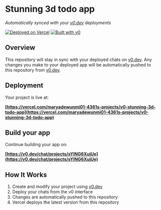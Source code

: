 # Stunning 3d todo app

*Automatically synced with your [v0.dev](https://v0.dev) deployments*

[![Deployed on Vercel](https://img.shields.io/badge/Deployed%20on-Vercel-black?style=for-the-badge&logo=vercel)](https://vercel.com/maryadewunmi01-4361s-projects/v0-stunning-3d-todo-app)
[![Built with v0](https://img.shields.io/badge/Built%20with-v0.dev-black?style=for-the-badge)](https://v0.dev/chat/projects/sYING6XujUe)

## Overview

This repository will stay in sync with your deployed chats on [v0.dev](https://v0.dev).
Any changes you make to your deployed app will be automatically pushed to this repository from [v0.dev](https://v0.dev).

## Deployment

Your project is live at:

**[https://vercel.com/maryadewunmi01-4361s-projects/v0-stunning-3d-todo-app](https://vercel.com/maryadewunmi01-4361s-projects/v0-stunning-3d-todo-app)**

## Build your app

Continue building your app on:

**[https://v0.dev/chat/projects/sYING6XujUe](https://v0.dev/chat/projects/sYING6XujUe)**

## How It Works

1. Create and modify your project using [v0.dev](https://v0.dev)
2. Deploy your chats from the v0 interface
3. Changes are automatically pushed to this repository
4. Vercel deploys the latest version from this repository